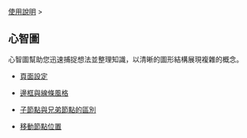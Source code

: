 [使用說明](/dragonnest/drawnote/manual/zh/mind_mapping) >

心智圖
---

心智圖幫助您迅速捕捉想法並整理知識，以清晰的圖形結構展現複雜的概念。

- [頁面設定](page_settings.md)

- [邊框與線條風格](border_and_line_style.md)

- [子節點與兄弟節點的區別](child_nodes_and_sibling_nodes.md)

- [移動節點位置](move_node_position.md)